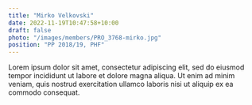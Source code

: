 ```yaml
---
title: "Mirko Velkovski"
date: 2022-11-19T10:47:58+10:00
draft: false
photo: "/images/members/PRO_3768-mirko.jpg"
position: "PP 2018/19, PHF"
---
```


Lorem ipsum dolor sit amet, consectetur adipiscing elit, sed do eiusmod tempor incididunt ut labore et dolore magna aliqua. Ut enim ad minim veniam, quis nostrud exercitation ullamco laboris nisi ut aliquip ex ea commodo consequat.